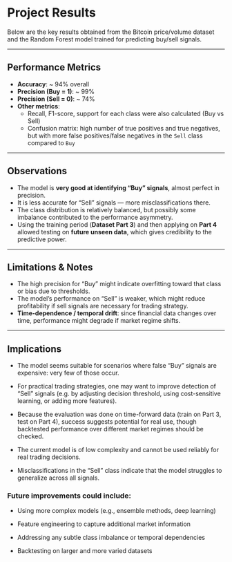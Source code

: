 # Project Results

Below are the key results obtained from the Bitcoin price/volume dataset and the Random Forest model trained for predicting buy/sell signals.

---

## Performance Metrics

- **Accuracy**: ~ 94% overall  
- **Precision (Buy = 1)**: ~ 99%  
- **Precision (Sell = 0)**: ~ 74%  
- **Other metrics**:
  - Recall, F1-score, support for each class were also calculated (Buy vs Sell)  
  - Confusion matrix: high number of true positives and true negatives, but with more false positives/false negatives in the `Sell` class compared to `Buy`  

---

## Observations

- The model is **very good at identifying “Buy” signals**, almost perfect in precision.  
- It is less accurate for “Sell” signals — more misclassifications there.  
- The class distribution is relatively balanced, but possibly some imbalance contributed to the performance asymmetry.  
- Using the training period (**Dataset Part 3**) and then applying on **Part 4** allowed testing on **future unseen data**, which gives credibility to the predictive power.  

---

## Limitations & Notes

- The high precision for “Buy” might indicate overfitting toward that class or bias due to thresholds.  
- The model’s performance on “Sell” is weaker, which might reduce profitability if sell signals are necessary for trading strategy.  
- **Time-dependence / temporal drift**: since financial data changes over time, performance might degrade if market regime shifts.  

---

## Implications

- The model seems suitable for scenarios where false “Buy” signals are expensive: very few of those occur.  
- For practical trading strategies, one may want to improve detection of “Sell” signals (e.g. by adjusting decision threshold, using cost-sensitive learning, or adding more features).  
- Because the evaluation was done on time-forward data (train on Part 3, test on Part 4), success suggests potential for real use, though backtested performance over different market regimes should be checked.  

- The current model is of low complexity and cannot be used reliably for real trading decisions.

- Misclassifications in the “Sell” class indicate that the model struggles to generalize across all signals.

### Future improvements could include:

- Using more complex models (e.g., ensemble methods, deep learning)

- Feature engineering to capture additional market information

- Addressing any subtle class imbalance or temporal dependencies

- Backtesting on larger and more varied datasets
